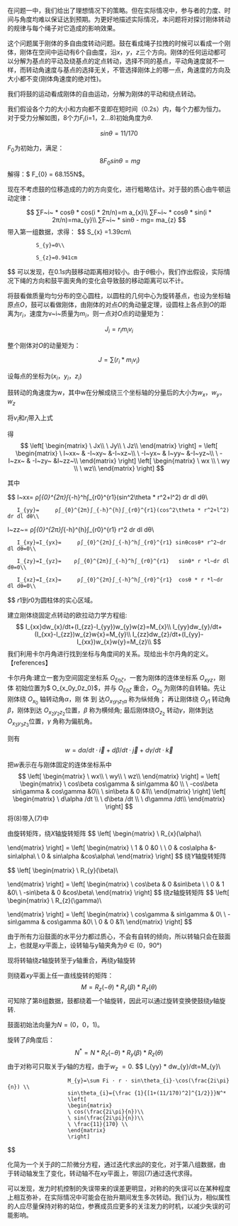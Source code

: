 在问题一中，我们给出了理想情况下的策略。但在实际情况中，参与者的力度、时间与角度均难以保证达到预期。为更好地描述实际情况，本问题将对探讨刚体转动的规律与每个绳子对它造成的影响效果。

这个问题属于刚体的多自由度转动问题。鼓在看成绳子拉拽的时候可以看成一个刚体，刚体在空间中运动有6个自由度，沿$x$，$y$，$z$三个方向。刚体的任何运动都可以分解为基点的平动及绕基点的定点转动，选择不同的基点，平动角速度就不一样，而转动角速度与基点的选择无关，不管选择刚体上的哪一点，角速度的方向及大小都不变(刚体角速度的绝对性)。

我们将鼓的运动看成刚体的自由运动，分解为刚体的平动和绕点转动。

我们假设各个力的大小和方向都不变即在短时间（0.2s）内，每个力都为恒力。对于受力分解如图，8个力$F_i$(i=1，2...8)初始角度为$\theta$.

$$
sinθ=11/170
$$

$F_0$为初始力，满足：
$$
\ 8F_{0}sin\theta=mg
$$
解得：$ F_{0} = 68.155N$。​                                     

现在不考虑鼓的位移造成的力的方向变化，进行粗略估计。对于鼓的质心由牛顿运动定律：

$$
∑F~i~ * cosθ * cos(i * 2π/n)=m a_{x}\\
∑F~i~ * cosθ * sin(i * 2π/n)=ma_{y}\\
 ∑F~i~ * sinθ - mg= ma_{z}
$$
带入第一组数据，求得：
$$
S_{x} =1.39cm\\

             S_{y}=0\\

             S_{z}=0.941cm
$$
可以发现，在$0.1s$内鼓移动距离相对较小。由于$\theta$极小，我们作出假设，实际情况下绳的方向和鼓平面夹角的变化会导致鼓的移动距离可以不计。

将鼓看做质量均匀分布的空心圆柱，以圆柱的几何中心为旋转基点，也设为坐标轴原点$O$，鼓可以看做刚体，由刚体的对点$O$的角动量定理，设圆柱上各点到$O$的距离为$r_i$，速度为v~i~质量为$m_i$，则一点对$O$点的动量矩为：

$$
J_i = r_i m_i v_i
$$

整个刚体对$O$的动量矩为：

$$
J = \sum(r_i*m_iv_i)
$$

设每点的坐标为$(x_i，y_i，z_i)$

鼓转动的角速度为w，其中w在分解成绕三个坐标轴的分量后的大小为$w_x$，$w_y$，$w_z$

将$v_i$和$r_i$带入上式

得
$$
\left[
\begin{matrix}
\ Jx\\
\ Jy\\
\ Jz\\
\end{matrix}
\right] = \left[
\begin{matrix}
\ I~xx~ & -I~xy~ &-I~xz~\\
\ -I~yx~ & I~yy~ &-I~yz~\\
\ -I~zx~ & -I~zy~ &I~zz~\\
\end{matrix}
\right]
 \left[
\begin{matrix}
\ wx \\
\ wy \\
\ wz\\
\end{matrix}
\right]
$$

其中

$$
I~xx=     ρ∫_{0}^{2π}∫_{-h}^h∫_{r0}^{r1}(sin^2\theta * r^2+l^2) dr dl dθ\\

       I_{yy}=     ρ∫_{0}^{2π}∫_{-h}^{h}∫_{r0}^{r1}(cos^2\theta * r^2+l^2) dr dl dθ\\  
I~zz~=     ρ∫_{0}^{2π}∫_{-h}^{h}∫_{r0}^{r1} r^2 dr dl dθ\\

       I_{xy}=I_{yx}=     ρ∫_{0}^{2π}∫_{-h}^h∫_{r0}^{r1} sinθcosθ* r^2~dr dl dθ=0\\

       I_{zy}=I_{yz}=    ρ∫_{0}^{2π}∫_{-h}^h∫_{r0}^{r1}   sinθ* r *l~dr dl dθ=0\\

       I_{xz}=I_{zx}=     ρ∫_{0}^{2π}∫_{-h}^h∫_{r0}^{r1}  cosθ * r *l~dr dl dθ=0\\
$$
$r1$到$r0$为圆柱体的实心区域。

建立刚体绕固定点转动的欧拉动力学方程组:
$$
I_{xx}dw_{x}/dt+(I_{zz}-I_{yy})w_{y}w{z}=M_{x}\\
I_{yy}dw_{y}/dt+(I_{xx}-I_{zz})w_{z}w{x}=M_{y}\\
I_{zz}dw_{z}/dt+(I_{yy}-I_{xx})w_{x}w{y}=M_{z}\\
$$
我们利用卡尔丹角进行找到坐标与角度间的关系。现给出卡尔丹角的定义。【references】

卡尔丹角:建立一套为空间固定坐标系 $O_{ξηζ}$，一套为刚体的连体坐标系 $O_{xyz}$，刚体
初始位置为$ O_{x_0y_0z_0}$，并与 $O_{ξηζ}$ 重合，$O_{z_0}$ 为刚体的自转轴。先让刚体绕 $O_{x_0}$ 轴转动角$\alpha$，刚 体 到 达$O_{{x_1}{y_1}{z_1}\alpha}$ 称为纵倾角； 再让刚体绕 $O_{y1}$ 转动角 $β$，刚体到达 $O_{x_2y_2z_2}$位置，$β$ 称为横倾角; 最后刚体绕$O_{z_2}$ 转动$γ$，刚体到达$O_{x_3y_3z_3}$位置，$γ$ 角称为偏航角。

则有
$$
w=d\alpha/dt · \overrightarrow{i}+d\beta/dt · \overrightarrow{j} +d\gamma/dt ·\overrightarrow{k}
$$

把$w$表示在与刚体固定的连体坐标系中
$$
\left[
\begin{matrix}
\ wx\\
\ wy\\
\ wz\\
\end{matrix}
\right] = \left[
\begin{matrix}
\ cos\beta cos\gamma & sin\gamma &0 \\
\ -cos\beta sin\gamma & cos\gamma &0\\
\ sin\beta & 0 &1\\
\end{matrix}
\right]
 \left[
\begin{matrix}
\ d\alpha /dt \\
\ d\beta /dt \\
\ d\gamma /dt\\
\end{matrix}
\right]
$$
将(8)带入(7)中

由旋转矩阵，绕$X$轴旋转矩阵
$$
\left[
\begin{matrix}
\ R_{x}(\alpha)\\

\end{matrix}
\right] = \left[
\begin{matrix}
\ 1  & 0 &0 \\
\ 0  & cos\alpha &-sin\alpha\\
\ 0 & sin\alpha &cos\alpha\\
\end{matrix}
\right]
$$
绕$Y$轴旋转矩阵


$$
\left[
\begin{matrix}
\ R_{y}(\beta)\\

\end{matrix}
\right] = \left[
\begin{matrix}
\ cos\beta  & 0 &sin\beta \\
\ 0  & 1 &0\\
\ -sin\beta & 0 &cos\beta\\
\end{matrix}
\right]
$$
绕$z$轴旋转矩阵
$$
\left[
\begin{matrix}
\ R_{z}(\gamma)\\

\end{matrix}
\right] = \left[
\begin{matrix}
\ cos\gamma  & sin\gamma & 0\\
\  -sin\gamma  & cos\gamma &0\\
\ 0 & 0 &1\\
\end{matrix}
\right]
$$


由于所有力沿鼓面的水平分力都过质心，不会有自转的倾向，所以转轴只会在鼓面上，也就是$xy$平面上，设转轴与y轴夹角为$θ∈(0，90°)$

现将转轴绕$z$轴旋转至于$y$轴重合，再绕$y$轴旋转

则绕着$xy$平面上任一直线旋转的矩阵：
$$
M=R_{z}(-\theta)*R_{y}(\beta)*R_{z}(\theta)
$$
可知除了第$8$组数据，鼓都绕着一个轴旋转，因此可以通过旋转变换使鼓绕$y$轴旋转.

鼓面初始法向量为$N=(0，0，1)$。

旋转了$β$角度后：
$$
N^{*}=N*R_z{(-\theta)}*R_y{(\beta)}*R_z(\theta)
$$
由于对称可只取关于$y$轴的方程，由于$w_z~=0$.
$$
I_{yy} * dw_{y}/dt=M_{y}\\

                       M_{y}=\sum Fi · r · sin\theta_{i}·\cos(\frac{2i\pi}{n}) \\
                       sin\theta_{i}={\frac {1}{[1+(11/170)^2]^{1/2}}}N^*
                       \left[
                       \begin{matrix} 
                       \ cos(\frac{2i\pi}{n})\\
                       \ sin(\frac{2i\pi}{n})\\
                       \ \frac{11}{170} \\
                       \end{matrix}
                       \right]
$$

化简为一个关于$β$的二阶微分方程，通过迭代求出$\beta$的变化，对于第八组数据，由于转动轴发生了变化，转动轴不在$xy$平面上，带回(7)通过迭代求得。

可以发现，发力时机控制的失误带来的误差更明显，对称的的失误可以在某种程度上相互弥补，在实际情况中可能会在抬升期间发生多次转动。我们认为，相似属性的人应尽量保持对称的站位，参赛成员应更多的关注发力的时机，以减少失误的可能影响。